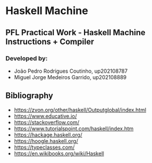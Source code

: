 # Haskell Machine

## PFL Practical Work - Haskell Machine Instructions + Compiler

### Developed by:

- João Pedro Rodrigues Coutinho, up202108787 
- Miguel Jorge Medeiros Garrido, up202108889

## Bibliography

- <https://zvon.org/other/haskell/Outputglobal/index.html>
- <https://www.educative.io/>
- <https://stackoverflow.com/>
- <https://www.tutorialspoint.com/haskell/index.htm>
- <https://hackage.haskell.org/>
- <https://hoogle.haskell.org/>
- <https://typeclasses.com/>
- <https://en.wikibooks.org/wiki/Haskell>
